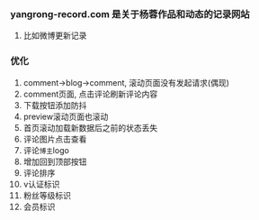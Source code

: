 ### yangrong-record.com 是关于杨蓉作品和动态的记录网站

01. 比如微博更新记录

### 优化

<!-- 11.  首页图标对齐 -->
<!-- 12.  图片圆角 -->
<!-- 01.    点击评论后的样式 -->
01. comment->blog->comment, 滚动页面没有发起请求(偶现)
02. comment页面, 点击评论刷新评论内容
03. 下载按钮添加防抖
04. preview滚动页面也滚动
05. 首页滚动加载新数据后之前的状态丢失
06. 评论图片点击查看
07. 评论`博主`logo
08. 增加回到顶部按钮
09. 评论排序
10. v认证标识
11. 粉丝等级标识
12. 会员标识
